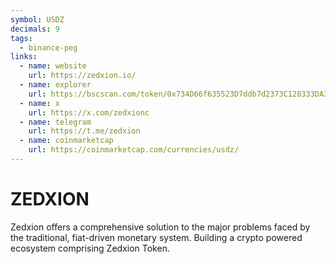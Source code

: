```yaml
---
symbol: USDZ
decimals: 9
tags:
  - binance-peg
links:
  - name: website
    url: https://zedxion.io/
  - name: explorer
    url: https://bscscan.com/token/0x734D66f635523D7ddb7d2373C128333DA313041b
  - name: x
    url: https://x.com/zedxionc
  - name: telegram
    url: https://t.me/zedxion
  - name: coinmarketcap
    url: https://coinmarketcap.com/currencies/usdz/
---
```


# ZEDXION

Zedxion offers a comprehensive solution to the major problems faced by the traditional, fiat-driven monetary system. Building a crypto powered ecosystem comprising Zedxion Token.
